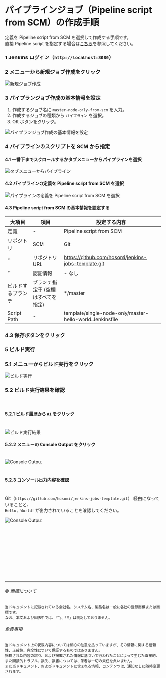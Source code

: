 # パイプラインジョブ（Pipeline script from SCM）の作成手順

定義を Pipeline script from SCM を選択して作成する手順です。  
直接 Pipeline script を指定する場合は[こちら](../pipeline-script-basic/)を参照してください。  

### 1 Jenkins ログイン（``http://localhost:8080``）

### 2 メニューから新規ジョブ作成をクリック

![新規ジョブ作成](pipeline-script-from-scm-01.png)  

### 3 パイプランジョブ作成の基本情報を設定

1. 作成するジョブ名に ``master-node-only-from-scm`` を入力。
1. 作成するジョブの種類から ``パイプライン`` を選択。
1. OK ボタンをクリック。

![パイプランジョブ作成の基本情報を設定](pipeline-script-from-scm-02.png)  


### 4 パイプラインのスクリプトを SCM から指定

#### 4.1 一番下までスクロールするかタブメニューからパイプラインを選択

![タブメニューからパイプライン](pipeline-script-from-scm-03.png)  


#### 4.2 パイプラインの定義を Pipeline script from SCM を選択

![パイプラインの定義を Pipeline script from SCM を選択](pipeline-script-from-scm-04.png)  

#### 4.3 Pipeline script from SCM の基本情報を設定する

| 大項目 | 項目 | 設定する内容
| ----- | ----- | -----
| 定義 | - | Pipeline script from SCM
| リポジトリ | SCM | Git
| ” | リポジトリ URL | https://github.com/hosomi/jenkins-jobs-template.git
| ” | 認証情報 | - なし
| ビルドするブランチ | 	ブランチ指定子 (空欄はすべてを指定)	 | */master
| Script Path | - | template/single-node-only/master-hello-world.Jenkinsfile

### 4.3 保存ボタンをクリック


### 5 ビルド実行

### 5.1 メニューからビルド実行をクリック

![ビルド実行](pipeline-script-from-scm-05.png)   



### 5.2 ビルド実行結果を確認  
　  
#### 5.2.1 ビルド履歴から ``#1`` をクリック  
　  
![ビルド実行結果](pipeline-script-from-scm-06.png) 
　  
#### 5.2.2 メニューの Console Output をクリック  
　  
![Console Output](pipeline-script-from-scm-07.png)  
　  
#### 5.2.3 コンソール出力内容を確認  
　  
Git（``https://github.com/hosomi/jenkins-jobs-template.git``） 経由になっていることと、  
``Hello, World!`` が出力されていることを確認してください。
　  

![Console Output](pipeline-script-from-scm-08.png)  





　  
　  
　  
　  
　  
　  
　  
　  

* * *

###### :copyright: 商標について

<sup>当ドキュメントに記載されている会社名、システム名、製品名は一般に各社の登録商標または商標です。</sup>  
<sup>なお、本文および図表中では、「™」、「®」は明記しておりません。</sup>  

###### 免責事項  
<sup>当ドキュメント上の掲載内容については細心の注意を払っていますが、その情報に関する信頼性、正確性、完全性について保証するものではありません。</sup>  
<sup>掲載された内容の誤り、および掲載された情報に基づいて行われたことによって生じた直接的、また間接的トラブル、損失、損害については、筆者は一切の責任を負いません。</sup>  
<sup>また当ドキュメント、およびドキュメントに含まれる情報、コンテンツは、通知なしに随時変更されます。</sup>  


